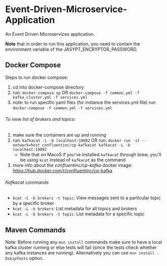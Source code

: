 # Event-Driven-Microservice-Application
An Event Driven Microservices application.

**Note** that in order to run this application, you need to contain the environment variable of the JASYPT_ENCRYPTOR_PASSWORD.

## Docker Compose

Steps to run docker compose:
1. cd into docker-compose directory
2. run: `docker-compose up` OR `docker-compose -f common.yml -f kafka_cluster.yml -f services.yml`
3. note: to run specific yaml files (for instance the services.yml file) run `docker-compose -f common.yml -f services.yml`

###### To view list of brokers and topics:

1. make sure the containers are up and running
2. run: `kafkacat -L -b localhost:19092` OR run: `docker run -it --network=host confluentinc/cp-kafkacat kafkacat -L -b localhost:19092`
    - Note that on MacoS if you've installed `kafkacat` through brew, you'll be using `kcat` instead of `kafkacat` as the command
3. more info about the *confluentinc/cp-kafka* docker image: https://hub.docker.com/r/confluentinc/cp-kafka


###### Kafkacat commands

- `kcat -C -b brokers -t topic`: View messages sent to a particular topic by a specific broker
- `kcat -L -b brokers`: List metadata for all topics and brokers
- `kcat -L -b brokers -t topic`: List metadata for a specific topic 

## Maven Commands

Note: Before running any `mvn install` commands make sure to have a local kafka cluster running or else tests will fail (since the tests check whether any kafka instances are running). Alternatively you can use `mvn install -DskipTests` option.
